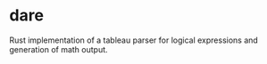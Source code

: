# dare
Rust implementation of a tableau parser for logical expressions and generation of math output.
